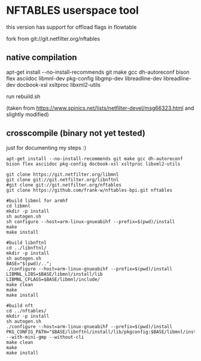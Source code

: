 # NFTABLES userspace tool

this version has support for offload flags in flowtable

fork from git://git.netfilter.org/nftables

## native compilation

apt-get install --no-install-recommends git make gcc dh-autoreconf bison flex asciidoc libmnl-dev pkg-config libgmp-dev libreadline-dev libreadline-dev docbook-xsl xsltproc libxml2-utils

run rebuild.sh

(taken from https://www.spinics.net/lists/netfilter-devel/msg66323.html and slightly modified)

## crosscompile (binary not yet tested)

just for documenting my steps :)

```
apt-get install --no-install-recommends git make gcc dh-autoreconf bison flex asciidoc pkg-config docbook-xsl xsltproc libxml2-utils

git clone https://git.netfilter.org/libmnl
git clone git://git.netfilter.org/libnftnl
#git clone git://git.netfilter.org/nftables
git clone https://github.com/frank-w/nftables-bpi.git nftables

#build libmnl for armhf
cd libmnl
mkdir -p install
sh autogen.sh
sh configure --host=arm-linux-gnueabihf --prefix=$(pwd)/install
make
make install

#build libnftnl
cd ../libnftnl/
mkdir -p install
sh autogen.sh
BASE="$(pwd)/..";
./configure --host=arm-linux-gnueabihf --prefix=$(pwd)/install LIBMNL_LIBS=$BASE/libmnl/install/lib LIBMNL_CFLAGS=$BASE/libmnl/include/
make clean
make
make install

#build nft
cd ../nftables/
mkdir -p install
sh autogen.sh
./configure --host=arm-linux-gnueabihf --prefix=$(pwd)/install PKG_CONFIG_PATH="$BASE/libnftnl/install/lib/pkgconfig:$BASE/libmnl/install/lib/pkgconfig" --with-mini-gmp --without-cli
make clean
make
make install
```
